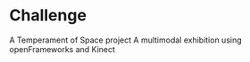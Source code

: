 # Challenge

A Temperament of Space project
A multimodal exhibition using openFrameworks and Kinect

